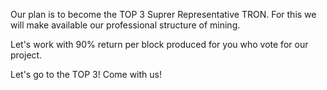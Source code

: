 Our plan is to become the TOP 3 Suprer Representative TRON. For this we will make available our professional structure of mining.

Let's work with 90% return per block produced for you who vote for our project.

Let's go to the TOP 3!
Come with us!
